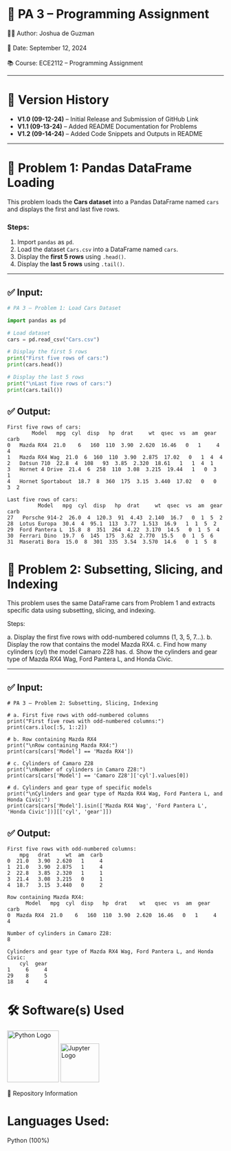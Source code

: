 # 📘 PA 3 – Programming Assignment  

👨‍💻 Author: Joshua de Guzman <br>  
📅 Date: September 12, 2024 <br>  
📚 Course: ECE2112 – Programming Assignment  

---

# 📌 Version History  

- **V1.0 (09-12-24)** – Initial Release and Submission of GitHub Link  
- **V1.1 (09-13-24)** – Added README Documentation for Problems  
- **V1.2 (09-14-24)** – Added Code Snippets and Outputs in README  

---

# 📌 Problem 1: Pandas DataFrame Loading  

This problem loads the **Cars dataset** into a Pandas DataFrame named `cars` and displays the first and last five rows.  

### Steps:  
1. Import `pandas` as `pd`.  
2. Load the dataset `Cars.csv` into a DataFrame named `cars`.  
3. Display the **first 5 rows** using `.head()`.  
4. Display the **last 5 rows** using `.tail()`.  

---

## ✅ Input:  
```python
# PA 3 – Problem 1: Load Cars Dataset

import pandas as pd

# Load dataset
cars = pd.read_csv("Cars.csv")

# Display the first 5 rows
print("First five rows of cars:")
print(cars.head())

# Display the last 5 rows
print("\nLast five rows of cars:")
print(cars.tail())
```
## ✅ Output:  
```
First five rows of cars:
        Model   mpg  cyl  disp   hp  drat     wt  qsec  vs  am  gear  carb
0   Mazda RX4  21.0    6   160  110  3.90  2.620  16.46   0   1     4     4
1   Mazda RX4 Wag  21.0  6  160  110  3.90  2.875  17.02   0   1  4  4
2   Datsun 710  22.8  4  108   93  3.85  2.320  18.61   1   1  4  1
3   Hornet 4 Drive  21.4  6  258  110  3.08  3.215  19.44   1   0  3  1
4   Hornet Sportabout  18.7  8  360  175  3.15  3.440  17.02   0   0  3  2

Last five rows of cars:
          Model   mpg  cyl  disp   hp  drat     wt  qsec  vs  am  gear  carb
27   Porsche 914-2  26.0  4  120.3  91  4.43  2.140  16.7   0  1  5  2
28  Lotus Europa  30.4  4  95.1  113  3.77  1.513  16.9   1  1  5  2
29  Ford Pantera L  15.8  8  351  264  4.22  3.170  14.5   0  1  5  4
30  Ferrari Dino  19.7  6  145  175  3.62  2.770  15.5   0  1  5  6
31  Maserati Bora  15.0  8  301  335  3.54  3.570  14.6   0  1  5  8
```

# 📌 Problem 2: Subsetting, Slicing, and Indexing

This problem uses the same DataFrame cars from Problem 1 and extracts specific data using subsetting, slicing, and indexing.

Steps:

a. Display the first five rows with odd-numbered columns (1, 3, 5, 7...).
b. Display the row that contains the model Mazda RX4.
c. Find how many cylinders (cyl) the model Camaro Z28 has.
d. Show the cylinders and gear type of Mazda RX4 Wag, Ford Pantera L, and Honda Civic.

---

## ✅ Input:
```
# PA 3 – Problem 2: Subsetting, Slicing, Indexing

# a. First five rows with odd-numbered columns
print("First five rows with odd-numbered columns:")
print(cars.iloc[:5, 1::2])

# b. Row containing Mazda RX4
print("\nRow containing Mazda RX4:")
print(cars[cars['Model'] == 'Mazda RX4'])

# c. Cylinders of Camaro Z28
print("\nNumber of cylinders in Camaro Z28:")
print(cars[cars['Model'] == 'Camaro Z28']['cyl'].values[0])

# d. Cylinders and gear type of specific models
print("\nCylinders and gear type of Mazda RX4 Wag, Ford Pantera L, and Honda Civic:")
print(cars[cars['Model'].isin(['Mazda RX4 Wag', 'Ford Pantera L', 'Honda Civic'])][['cyl', 'gear']])
```

## ✅ Output:
```
First five rows with odd-numbered columns:
    mpg   drat     wt  am  carb
0  21.0   3.90  2.620   1     4
1  21.0   3.90  2.875   1     4
2  22.8   3.85  2.320   1     1
3  21.4   3.08  3.215   0     1
4  18.7   3.15  3.440   0     2

Row containing Mazda RX4:
      Model   mpg  cyl  disp   hp  drat    wt   qsec  vs  am  gear  carb
0  Mazda RX4  21.0    6   160  110  3.90  2.620  16.46   0   1     4     4

Number of cylinders in Camaro Z28:
8

Cylinders and gear type of Mazda RX4 Wag, Ford Pantera L, and Honda Civic:
    cyl  gear
1     6     4
29    8     5
18    4     4
```
# 🛠 Software(s) Used
<p align="left"> <img src="https://www.python.org/static/community_logos/python-logo.png" alt="Python Logo" width="120"/> <img src="https://jupyter.org/assets/homepage/main-logo.svg" alt="Jupyter Logo" width="90"/> </p>
📂 Repository Information

# Languages Used:

Python (100%)
